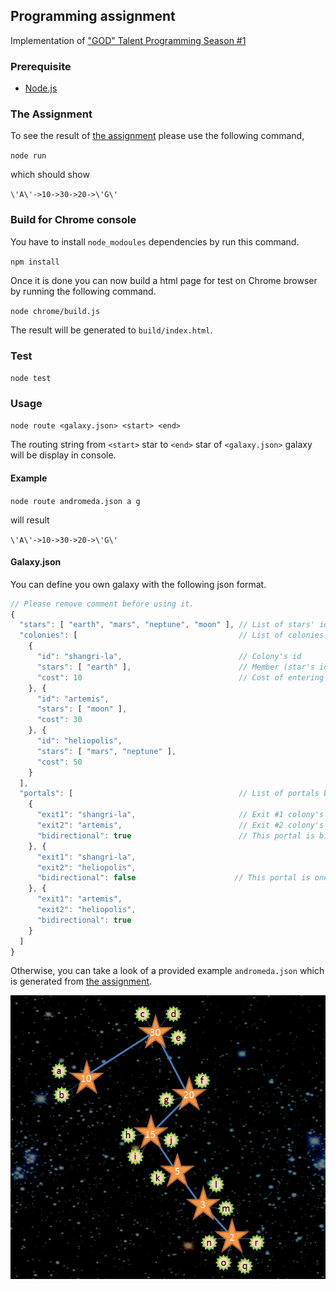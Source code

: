 ## Programming assignment

Implementation of ["GOD" Talent Programming Season #1](https://thehub.thomsonreuters.com/docs/DOC-918101?utm_medium=spotlight&utm_campaign=search&utm_source=results)

### Prerequisite
- [Node.js](http://nodejs.org/)

### The Assignment
To see the result of [the assignment](https://thehub.thomsonreuters.com/docs/DOC-918101?utm_medium=spotlight&utm_campaign=search&utm_source=results) please use the following command,

`node run`

which should show

`\'A\'->10->30->20->\'G\'`

### Build for Chrome console

You have to install `node_modoules` dependencies by run this command.

`npm install`

Once it is done you can now build a html page for test on Chrome browser by running the following command.

`node chrome/build.js`

The result will be generated to `build/index.html`.

### Test

`node test`

### Usage
`node route <galaxy.json> <start> <end>`

The routing string from `<start>` star to `<end>` star of `<galaxy.json>` galaxy will be display in console.

#### Example
`node route andromeda.json a g`

will result

`\'A\'->10->30->20->\'G\'`

#### Galaxy.json
You can define you own galaxy with the following json format.

```javascript
// Please remove comment before using it.
{
  "stars": [ "earth", "mars", "neptune", "moon" ], // List of stars' ids
  "colonies": [                                    // List of colonies
    {
      "id": "shangri-la",                          // Colony's id
      "stars": [ "earth" ],                        // Member (star's id)
      "cost": 10                                   // Cost of entering the colony
    }, {
      "id": "artemis",
      "stars": [ "moon" ],
      "cost": 30
    }, {
      "id": "heliopolis",
      "stars": [ "mars", "neptune" ],
      "cost": 50
    }
  ],
  "portals": [                                     // List of portals between colonies
    {
      "exit1": "shangri-la",                       // Exit #1 colony's id
      "exit2": "artemis",                          // Exit #2 colony's id
      "bidirectional": true                        // This portal is bidirectional
    }, {
      "exit1": "shangri-la",
      "exit2": "heliopolis",
      "bidirectional": false                      // This portal is one way
    }, {
      "exit1": "artemis",
      "exit2": "heliopolis",
      "bidirectional": true
    }
  ]
}
```

Otherwise, you can take a look of a provided example `andromeda.json` which is generated from [the assignment](https://thehub.thomsonreuters.com/docs/DOC-918101?utm_medium=spotlight&utm_campaign=search&utm_source=results).

![andromeda](https://github.com/bapairaew/galaxy/blob/master/star.PNG)
